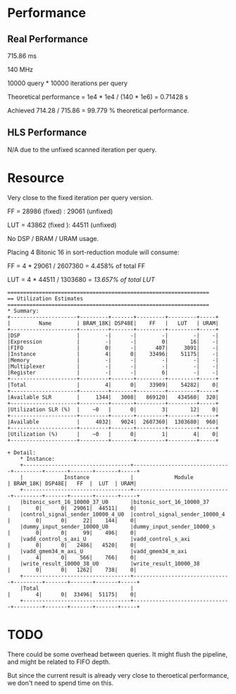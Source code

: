# Performance

## Real Performance 

715.86 ms

140 MHz

10000 query * 10000 iterations per query

Theoretical performance = 1e4 * 1e4 / (140 * 1e6) = 0.71428 s

Achieved 714.28 / 715.86 = 99.779 % theoretical performance.

## HLS Performance

N/A due to the unfixed scanned iteration per query.

# Resource 

Very close to the fixed iteration per query version.

FF = 28986 (fixed) : 29061 (unfixed)

LUT = 43862 (fixed ): 44511 (unfixed)

No DSP / BRAM / URAM usage.

Placing 4 Bitonic 16 in sort-reduction module will consume:

FF = 4 * 29061 / 2607360 = 4.458% of total FF

LUT = 4 * 44511 / 1303680 = *13.657% of total LUT*

```
================================================================
== Utilization Estimates
================================================================
* Summary: 
+---------------------+---------+-------+---------+---------+-----+
|         Name        | BRAM_18K| DSP48E|    FF   |   LUT   | URAM|
+---------------------+---------+-------+---------+---------+-----+
|DSP                  |        -|      -|        -|        -|    -|
|Expression           |        -|      -|        0|       16|    -|
|FIFO                 |        0|      -|      407|     3091|    -|
|Instance             |        4|      0|    33496|    51175|    -|
|Memory               |        -|      -|        -|        -|    -|
|Multiplexer          |        -|      -|        -|        -|    -|
|Register             |        -|      -|        6|        -|    -|
+---------------------+---------+-------+---------+---------+-----+
|Total                |        4|      0|    33909|    54282|    0|
+---------------------+---------+-------+---------+---------+-----+
|Available SLR        |     1344|   3008|   869120|   434560|  320|
+---------------------+---------+-------+---------+---------+-----+
|Utilization SLR (%)  |    ~0   |      0|        3|       12|    0|
+---------------------+---------+-------+---------+---------+-----+
|Available            |     4032|   9024|  2607360|  1303680|  960|
+---------------------+---------+-------+---------+---------+-----+
|Utilization (%)      |    ~0   |      0|        1|        4|    0|
+---------------------+---------+-------+---------+---------+-----+

+ Detail: 
    * Instance: 
    +----------------------------------+-------------------------------+---------+-------+-------+-------+-----+
    |             Instance             |             Module            | BRAM_18K| DSP48E|   FF  |  LUT  | URAM|
    +----------------------------------+-------------------------------+---------+-------+-------+-------+-----+
    |bitonic_sort_16_10000_37_U0       |bitonic_sort_16_10000_37       |        0|      0|  29061|  44511|    0|
    |control_signal_sender_10000_4_U0  |control_signal_sender_10000_4  |        0|      0|     22|    144|    0|
    |dummy_input_sender_10000_U0       |dummy_input_sender_10000_s     |        0|      0|     99|    496|    0|
    |vadd_control_s_axi_U              |vadd_control_s_axi             |        0|      0|   2486|   4520|    0|
    |vadd_gmem34_m_axi_U               |vadd_gmem34_m_axi              |        4|      0|    566|    766|    0|
    |write_result_10000_38_U0          |write_result_10000_38          |        0|      0|   1262|    738|    0|
    +----------------------------------+-------------------------------+---------+-------+-------+-------+-----+
    |Total                             |                               |        4|      0|  33496|  51175|    0|
    +----------------------------------+-------------------------------+---------+-------+-------+-------+-----+
```

# TODO

There could be some overhead between queries. It might flush the pipeline, and might be related to FIFO depth.

But since the current result is already very close to theroetical performance, we don't need to spend time on this. 
